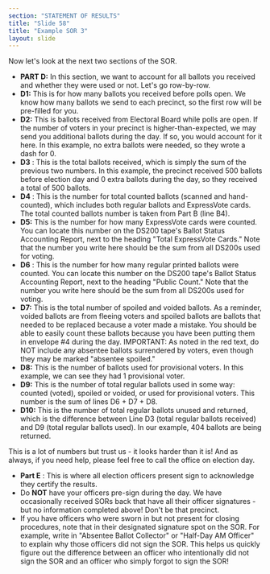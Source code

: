 ```yaml
---
section: "STATEMENT OF RESULTS"
title: "Slide 58"
title: "Example SOR 3"
layout: slide
---
```


Now let's look at the next two sections of the SOR.

- **PART D:** In this section, we want to account for all ballots you received and whether they were used or not. Let's go row-by-row.
- **D1:** This is for how many ballots you received before polls open. We know how many ballots we send to each precinct, so the first row will be pre-filled for you.
- **D2:** This is ballots received from Electoral Board while polls are open. If the number of voters in your precinct is higher-than-expected, we may send you additional ballots during the day. If so, you would account for it here. In this example, no extra ballots were needed, so they wrote a dash for 0.
- **D3** : This is the total ballots received, which is simply the sum of the previous two numbers. In this example, the precinct received 500 ballots before election day and 0 extra ballots during the day, so they received a total of 500 ballots.
- **D4** : This is the number for total counted ballots (scanned and hand-counted), which includes both regular ballots and ExpressVote cards. The total counted ballots number is taken from Part B (line B4).
- **D5:** This is the number for how many ExpressVote cards were counted. You can locate this number on the DS200 tape's Ballot Status Accounting Report, next to the heading "Total ExpressVote Cards." Note that the number you write here should be the sum from all DS200s used for voting.
- **D6** : This is the number for how many regular printed ballots were counted. You can locate this number on the DS200 tape's Ballot Status Accounting Report, next to the heading "Public Count." Note that the number you write here should be the sum from all DS200s used for voting.
- **D7:** This is the total number of spoiled and voided ballots. As a reminder, voided ballots are from fleeing voters and spoiled ballots are ballots that needed to be replaced because a voter made a mistake. You should be able to easily count these ballots because you have been putting them in envelope #4 during the day. IMPORTANT: As noted in the red text, do NOT include any absentee ballots surrendered by voters, even though they may be marked "absentee spoiled."
- **D8:** This is the number of ballots used for provisional voters. In this example, we can see they had 1 provisional voter.
- **D9:** This is the number of total regular ballots used in some way: counted (voted), spoiled or voided, or used for provisional voters. This number is the sum of lines D6 + D7 + D8.
- **D10:** This is the number of total regular ballots unused and returned, which is the difference between Line D3 (total regular ballots received) and D9 (total regular ballots used). In our example, 404 ballots are being returned.

This is a lot of numbers but trust us - it looks harder than it is! And as always, if you need help, please feel free to call the office on election day.

- **Part E** : This is where all election officers present sign to acknowledge they certify the results.
- Do **NOT** have your officers pre-sign during the day. We have occasionally received SORs back that have all their officer signatures - but no information completed above! Don't be that precinct.
- If you have officers who were sworn in but not present for closing procedures, note that in their designated signature spot on the SOR. For example, write in "Absentee Ballot Collector" or "Half-Day AM Officer" to explain why those officers did not sign the SOR. This helps us quickly figure out the difference between an officer who intentionally did not sign the SOR and an officer who simply forgot to sign the SOR!



